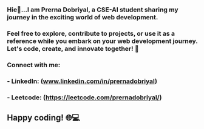 ### Hie👋...I am Prerna Dobriyal, a CSE-AI student sharing my journey in the exciting world of web development.

### Feel free to explore, contribute to projects, or use it as a reference while you embark on your web development journey. Let's code, create, and innovate together! 🚀

### Connect with me:
### - LinkedIn: (www.linkedin.com/in/prernadobriyal)
### - Leetcode: (https://leetcode.com/prernadobriyal/)

## Happy coding! 🌐💻

<!--
**prernadobriyal/prernadobriyal** is a ✨ _special_ ✨ repository because its `README.md` (this file) appears on your GitHub profile.

Here are some ideas to get you started:

- 🔭 I’m currently working on ...
- 🌱 I’m currently learning ...
- 👯 I’m looking to collaborate on ...
- 🤔 I’m looking for help with ...
- 💬 Ask me about ...
- 📫 How to reach me: ...
- 😄 Pronouns: ...
- ⚡ Fun fact: ...
-->
